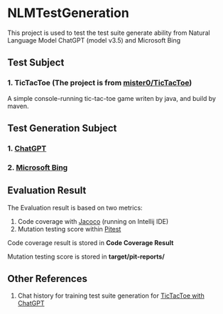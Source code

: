 # NLMTestGeneration
This project is used to test the test suite generate ability from Natural Language Model ChatGPT (model v3.5) and Microsoft Bing

## Test Subject
### 1. TicTacToe (The project is from [mister0/TicTacToe](https://github.com/mister0/TicTacToe))
A simple console-running tic-tac-toe game writen by java, and build by maven.


## Test Generation Subject
### 1. [ChatGPT](https://openai.com/blog/chatgpt)
### 2. [Microsoft Bing](https://www.bing.com/search?form=MY02AA&OCID=MY02AA&pl=launch&q=Bing+AI&showconv=1)

## Evaluation Result
The Evaluation result is based on two metrics: 
1. Code coverage with [Jacoco](https://www.eclemma.org/jacoco/) (running on Intellij IDE)
2. Mutation testing score within [Pitest](https://pitest.org/) 

Code coverage result is stored in **Code Coverage Result**

Mutation testing score is stored in **target/pit-reports/**

## Other References
1. Chat history for training test suite generation for [TicTacToe with ChatGPT](https://chat.openai.com/share/ecae0df5-5d0e-42b9-bf17-c87882b1fb25)

